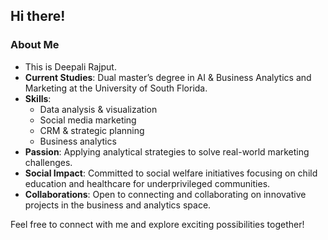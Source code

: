 ## Hi there!


### About Me

- This is Deepali Rajput.
- **Current Studies**: Dual master’s degree in AI & Business Analytics and Marketing at the University of South Florida.
- **Skills**:
  - Data analysis & visualization
  - Social media marketing
  - CRM & strategic planning
  - Business analytics
- **Passion**: Applying analytical strategies to solve real-world marketing challenges.
- **Social Impact**: Committed to social welfare initiatives focusing on child education and healthcare for underprivileged communities.
- **Collaborations**: Open to connecting and collaborating on innovative projects in the business and analytics space.

Feel free to connect with me and explore exciting possibilities together!


